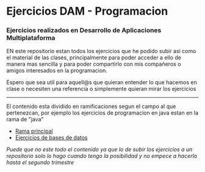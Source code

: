 # Ejercicios DAM - Programacion
### Ejercicios realizados en Desarrollo de Aplicaciones Multiplataforma

EN este repositorio estan todos los ejercicios que he podido subir asi como el material de las clases, principalmente para poder acceder a ello de manera mas sencilla y
para poder compartirlo con mis compañeros o amigos interesados en la programacion.

Espero que sea util para aquell@s que quieran entender lo que hacemos en clase o necesiten una referencia o simplemente quieran mirar los ejercicios

* * *

El contenido esta dividido en ramificaciones segun el campo al que pertenezcan, por ejemplo los ejercicios de programacion en java estan en la rama de "java"

+ [Rama principal](https://github.com/TheAnsuz/ejercicios)
+ [Ejercicios de bases de datos](https://github.com/TheAnsuz/ejercicios/tree/databases)

*Puede que no este todo el contenido ya que lo de subir los ejercicios a un repositorio solo lo hago cuando tengo la posibilidad y no empece a hacerlo hasta el segundo trimestre*
